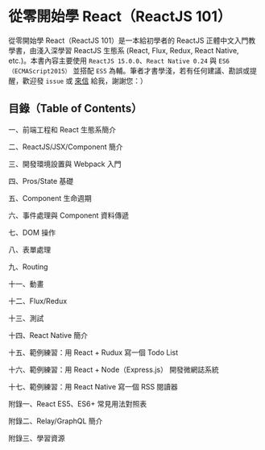 # 從零開始學 React（ReactJS 101）
從零開始學 React（ReactJS 101）是一本給初學者的 ReactJS 正體中文入門教學書，由淺入深學習 ReactJS 生態系 (React, Flux, Redux, React Native, etc.)。本書內容主要使用 `ReactJS 15.0.0`、`React Native 0.24` 與 `ES6（ECMAScript2015）` 並搭配 `ES5` 為輔。筆者才書學淺，若有任何建議、勘誤或提醒，歡迎發 `issue` 或 [來信](mailto:kdchang.cc@gmail.com) 給我，謝謝您：）

## 目錄（Table of Contents）

一、前端工程和 React 生態系簡介

二、ReactJS/JSX/Component 簡介

三、開發環境設置與 Webpack 入門

四、Pros/State 基礎 

五、Component 生命週期

六、事件處理與 Component 資料傳遞

七、DOM 操作

八、表單處理

九、Routing

十一、動畫

十二、Flux/Redux

十三、測試

十四、React Native 簡介

十五、範例練習：用 React + Rudux 寫一個 Todo List

十六、範例練習：用 React + Node（Express.js） 開發微網誌系統

十七、範例練習：用 React Native 寫一個 RSS 閱讀器

附錄一、React ES5、ES6+ 常見用法對照表

附錄二、Relay/GraphQL 簡介

附錄三、學習資源
